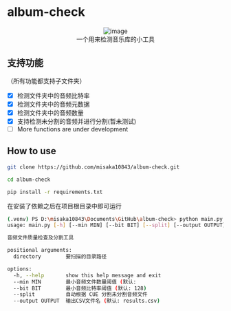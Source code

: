 # album-check

<p align="center">
<img alt="image" src="https://github.com/user-attachments/assets/9892a34e-eb11-43f5-85bc-c9d21b74fae9" />
<br>
  一个用来检测音乐库的小工具
</p>

## 支持功能

（所有功能都支持子文件夹）

- [x] 检测文件夹中的音频比特率
- [x] 检测文件夹中的音频元数据
- [x] 检测文件夹中的音频数量
- [x] 支持检测未分割的音频并进行分割(暂未测试)
- [ ] More functions are under development

## How to use

```bash
git clone https://github.com/misaka10843/album-check.git

cd album-check

pip install -r requirements.txt
```

在安装了依赖之后在项目根目录中即可运行

```bash
(.venv) PS D:\misaka10843\Documents\GitHub\album-check> python main.py -h
usage: main.py [-h] [--min MIN] [--bit BIT] [--split] [--output OUTPUT] directory

音频文件质量检查及分割工具

positional arguments:
  directory        要扫描的目录路径

options:
  -h, --help       show this help message and exit
  --min MIN        最小音频文件数量阈值 (默认:
  --bit BIT        最小音频比特率阈值 (默认: 128)
  --split          自动根据 CUE 分割未分割音频文件
  --output OUTPUT  输出CSV文件名 (默认: results.csv)
```
